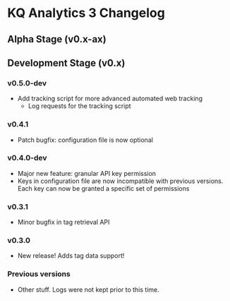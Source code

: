 
# KQ Analytics 3 Changelog

## Alpha Stage (v0.x-ax)

## Development Stage (v0.x)

### v0.5.0-dev
- Add tracking script for more advanced automated web tracking
  - Log requests for the tracking script

### v0.4.1
- Patch bugfix: configuration file is now optional

### v0.4.0-dev

- Major new feature: granular API key permission
- Keys in configuration file are now incompatible with previous versions. Each
 key can now be granted a specific set of permissions

### v0.3.1

- Minor bugfix in tag retrieval API

### v0.3.0

- New release! Adds tag data support!

### Previous versions

- Other stuff. Logs were not kept prior to this time.